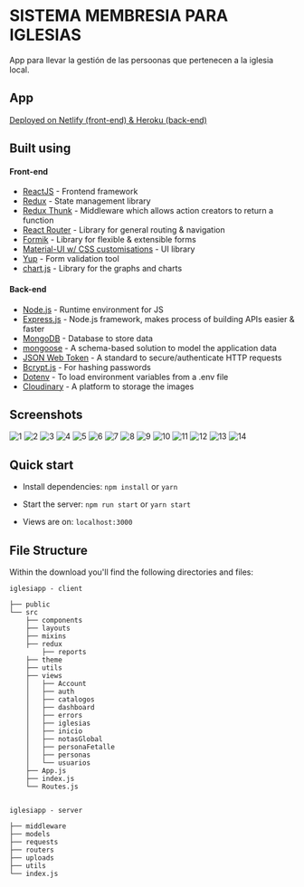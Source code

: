# SISTEMA MEMBRESIA PARA IGLESIAS
App para llevar la gestión de las persoonas que pertenecen a la iglesia local.

## App

[Deployed on Netlify (front-end) & Heroku (back-end)](https://iglesiapp.com)

## Built using

#### Front-end

- [ReactJS](https://reactjs.org/) - Frontend framework
- [Redux](https://redux.js.org/) - State management library
- [Redux Thunk](https://github.com/reduxjs/redux-thunk) - Middleware which allows action creators to return a function
- [React Router](https://reactrouter.com/) - Library for general routing & navigation
- [Formik](https://formik.org) - Library for flexible & extensible forms
- [Material-UI w/ CSS customisations](https://material-ui.com/) - UI library
- [Yup](https://github.com/jquense/yup) - Form validation tool
- [chart.js](https://www.chartjs.org) - Library for the graphs and charts

#### Back-end

- [Node.js](https://nodejs.org/en/) - Runtime environment for JS
- [Express.js](https://expressjs.com/) - Node.js framework, makes process of building APIs easier & faster
- [MongoDB](https://www.mongodb.com) - Database to store data
- [mongoose](https://mongoosejs.com) - A schema-based solution to model the application data
- [JSON Web Token](https://jwt.io/) - A standard to secure/authenticate HTTP requests
- [Bcrypt.js](https://www.npmjs.com/package/bcryptjs) - For hashing passwords
- [Dotenv](https://www.npmjs.com/package/dotenv) - To load environment variables from a .env file
- [Cloudinary](https://cloudinary.com) - A platform to storage the images

## Screenshots
![1](https://user-images.githubusercontent.com/49075496/124005041-7e72c900-d98d-11eb-9b57-ae502f410a3d.png)
![2](https://user-images.githubusercontent.com/49075496/124005206-a8c48680-d98d-11eb-9388-d56800d9d117.png)
![3](https://user-images.githubusercontent.com/49075496/124005212-a9f5b380-d98d-11eb-8829-4ef33400fb64.png)
![4](https://user-images.githubusercontent.com/49075496/124005214-aa8e4a00-d98d-11eb-8e41-75a1a29798c4.png)
![5](https://user-images.githubusercontent.com/49075496/124005220-ab26e080-d98d-11eb-8d52-2d83938cbeae.png)
![6](https://user-images.githubusercontent.com/49075496/124005222-abbf7700-d98d-11eb-9054-98668a4e2fa8.png)
![7](https://user-images.githubusercontent.com/49075496/124005223-abbf7700-d98d-11eb-906a-7139c181c4c5.png)
![8](https://user-images.githubusercontent.com/49075496/124005227-ac580d80-d98d-11eb-86c9-d68c178e4bd1.png)
![9](https://user-images.githubusercontent.com/49075496/124005228-acf0a400-d98d-11eb-9acf-276b63bcb9b3.png)
![10](https://user-images.githubusercontent.com/49075496/124005230-ad893a80-d98d-11eb-82f6-b6b591c96e05.png)
![11](https://user-images.githubusercontent.com/49075496/124005231-ad893a80-d98d-11eb-8c35-dc8a00d4335b.png)
![12](https://user-images.githubusercontent.com/49075496/124005233-ae21d100-d98d-11eb-8b99-27a2f1e75bfc.png)
![13](https://user-images.githubusercontent.com/49075496/124005237-ae21d100-d98d-11eb-8913-14158afbf3c2.png)
![14](https://user-images.githubusercontent.com/49075496/124005238-aeba6780-d98d-11eb-8ca3-9ab91e86dfc6.png)

## Quick start

- Install dependencies: `npm install` or `yarn`

- Start the server: `npm run start` or `yarn start`

- Views are on: `localhost:3000`


## File Structure

Within the download you'll find the following directories and files:

```
iglesiapp - client

├── public
└── src
	├── components
	├── layouts
	├── mixins
	├── redux
        ├── reports
	├── theme
	├── utils
	├── views
	│	├── Account
	│	├── auth
	│	├── catalogos
	│	├── dashboard
	│	├── errors
	│	├── iglesias
	│	├── inicio
	│	├── notasGlobal
	│	├── personaFetalle
	│	├── personas
	│	└── usuarios
	├── App.js
	├── index.js
	└── Routes.js
	

iglesiapp - server

├── middleware
├── models
├── requests
├── routers
├── uploads
├── utils
└── index.js
```
